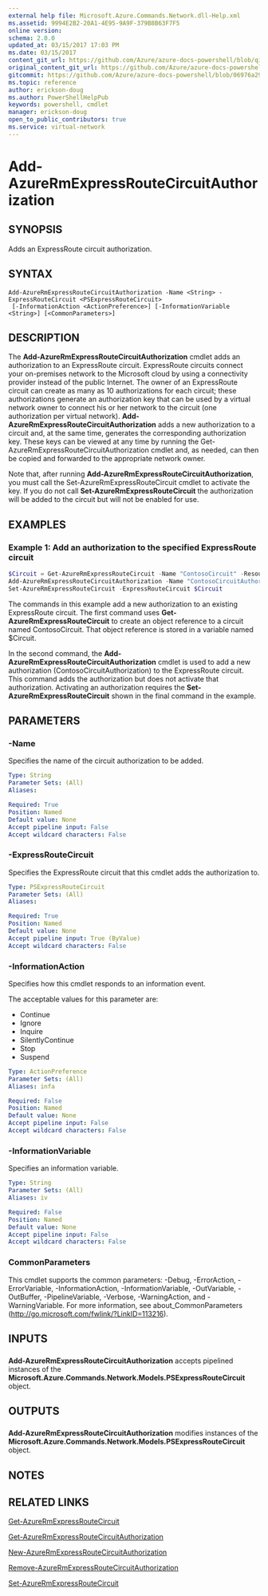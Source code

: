 ```yaml
---
external help file: Microsoft.Azure.Commands.Network.dll-Help.xml
ms.assetid: 9994E2B2-20A1-4E95-9A9F-379B8B63F7F5
online version:
schema: 2.0.0
updated_at: 03/15/2017 17:03 PM
ms.date: 03/15/2017
content_git_url: https://github.com/Azure/azure-docs-powershell/blob/qinezh-conceptual/azureps-cmdlets-docs/ResourceManager/AzureRM.Network/v3.6.0/Add-AzureRmExpressRouteCircuitAuthorization.md
original_content_git_url: https://github.com/Azure/azure-docs-powershell/blob/qinezh-conceptual/azureps-cmdlets-docs/ResourceManager/AzureRM.Network/v3.6.0/Add-AzureRmExpressRouteCircuitAuthorization.md
gitcommit: https://github.com/Azure/azure-docs-powershell/blob/06976a299e2ad2ded0ed834a5c35cc50a58f585b
ms.topic: reference
author: erickson-doug
ms.author: PowerShellHelpPub
keywords: powershell, cmdlet
manager: erickson-doug
open_to_public_contributors: true
ms.service: virtual-network
---
```


# Add-AzureRmExpressRouteCircuitAuthorization

## SYNOPSIS

Adds an ExpressRoute circuit authorization.

## SYNTAX

```
Add-AzureRmExpressRouteCircuitAuthorization -Name <String> -ExpressRouteCircuit <PSExpressRouteCircuit>
 [-InformationAction <ActionPreference>] [-InformationVariable <String>] [<CommonParameters>]
```

## DESCRIPTION

The **Add-AzureRmExpressRouteCircuitAuthorization** cmdlet adds an authorization to an ExpressRoute
circuit. ExpressRoute circuits connect your on-premises network to the Microsoft cloud by using a
connectivity provider instead of the public Internet. The owner of an ExpressRoute circuit can
create as many as 10 authorizations for each circuit; these authorizations generate an
authorization key that can be used by a virtual network owner to connect his or her network to the
circuit (one authorization per virtual network). **Add-AzureRmExpressRouteCircuitAuthorization**
adds a new authorization to a circuit and, at the same time, generates the corresponding
authorization key. These keys can be viewed at any time by running the
Get-AzureRmExpressRouteCircuitAuthorization cmdlet and, as needed, can then be copied and forwarded
to the appropriate network owner.

Note that, after running **Add-AzureRmExpressRouteCircuitAuthorization**, you must call the
Set-AzureRmExpressRouteCircuit cmdlet to activate the key. If you do not call
**Set-AzureRmExpressRouteCircuit** the authorization will be added to the circuit but will not be
enabled for use.

## EXAMPLES

### Example 1: Add an authorization to the specified ExpressRoute circuit

```powershell
$Circuit = Get-AzureRmExpressRouteCircuit -Name "ContosoCircuit" -ResourceGroupName "ContosoResourceGroup"
Add-AzureRmExpressRouteCircuitAuthorization -Name "ContosoCircuitAuthorization" -Circuit $Circuit
Set-AzureRmExpressRouteCircuit -ExpressRouteCircuit $Circuit
```

The commands in this example add a new authorization to an existing ExpressRoute circuit. The first
command uses **Get-AzureRmExpressRouteCircuit** to create an object reference to a circuit named
ContosoCircuit. That object reference is stored in a variable named $Circuit.

In the second command, the **Add-AzureRmExpressRouteCircuitAuthorization** cmdlet is used to add a
new authorization (ContosoCircuitAuthorization) to the ExpressRoute circuit. This command adds the
authorization but does not activate that authorization. Activating an authorization requires the
**Set-AzureRmExpressRouteCircuit** shown in the final command in the example.

## PARAMETERS

### -Name

Specifies the name of the circuit authorization to be added.

```yaml
Type: String
Parameter Sets: (All)
Aliases:

Required: True
Position: Named
Default value: None
Accept pipeline input: False
Accept wildcard characters: False
```

### -ExpressRouteCircuit

Specifies the ExpressRoute circuit that this cmdlet adds the authorization to.

```yaml
Type: PSExpressRouteCircuit
Parameter Sets: (All)
Aliases:

Required: True
Position: Named
Default value: None
Accept pipeline input: True (ByValue)
Accept wildcard characters: False
```

### -InformationAction

Specifies how this cmdlet responds to an information event.

The acceptable values for this parameter are:

- Continue
- Ignore
- Inquire
- SilentlyContinue
- Stop
- Suspend

```yaml
Type: ActionPreference
Parameter Sets: (All)
Aliases: infa

Required: False
Position: Named
Default value: None
Accept pipeline input: False
Accept wildcard characters: False
```

### -InformationVariable

Specifies an information variable.

```yaml
Type: String
Parameter Sets: (All)
Aliases: iv

Required: False
Position: Named
Default value: None
Accept pipeline input: False
Accept wildcard characters: False
```

### CommonParameters

This cmdlet supports the common parameters: -Debug, -ErrorAction, -ErrorVariable,
-InformationAction, -InformationVariable, -OutVariable, -OutBuffer, -PipelineVariable, -Verbose,
-WarningAction, and -WarningVariable. For more information, see about_CommonParameters
(http://go.microsoft.com/fwlink/?LinkID=113216).

## INPUTS

### 
**Add-AzureRmExpressRouteCircuitAuthorization** accepts pipelined instances of the **Microsoft.Azure.Commands.Network.Models.PSExpressRouteCircuit** object.

## OUTPUTS

### 
**Add-AzureRmExpressRouteCircuitAuthorization** modifies instances of the **Microsoft.Azure.Commands.Network.Models.PSExpressRouteCircuit** object.

## NOTES

## RELATED LINKS

[Get-AzureRmExpressRouteCircuit](./Get-AzureRmExpressRouteCircuit.md)

[Get-AzureRmExpressRouteCircuitAuthorization](./Get-AzureRmExpressRouteCircuitAuthorization.md)

[New-AzureRmExpressRouteCircuitAuthorization](./New-AzureRmExpressRouteCircuitAuthorization.md)

[Remove-AzureRmExpressRouteCircuitAuthorization](./Remove-AzureRmExpressRouteCircuitAuthorization.md)

[Set-AzureRmExpressRouteCircuit](./Set-AzureRmExpressRouteCircuit.md)
